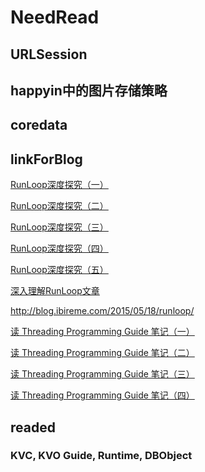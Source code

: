 # NeedRead

## URLSession

## happyin中的图片存储策略

## coredata

## linkForBlog

<p><a href="https://www.jianshu.com/p/20d3bb3e8df5" target="_blank">RunLoop深度探究（一）</a></p>
<p><a href="https://www.jianshu.com/p/6582c47a13c8" target="_blank">RunLoop深度探究（二）</a></p>
<p><a href="https://www.jianshu.com/p/240683510692" target="_blank">RunLoop深度探究（三）</a></p>
<p><a href="https://www.jianshu.com/p/f3ed25944aef" target="_blank">RunLoop深度探究（四）</a></p>
<p><a href="https://www.jianshu.com/p/1c50d0b0fe1a" target="_blank">RunLoop深度探究（五）</a></p>
<p><a href="https://www.jianshu.com/p/dc7ce81eda23" target="_blank">深入理解RunLoop文章</a></p>
<p><a href="https://link.jianshu.com?t=http://blog.ibireme.com/2015/05/18/runloop/" target="_blank" rel="nofollow">http://blog.ibireme.com/2015/05/18/runloop/</a></p>
<p><a href="https://www.jianshu.com/p/ccd379c6db98" target="_blank">读 Threading Programming Guide 笔记（一）</a></p>
<p><a href="https://www.jianshu.com/p/30782af3fe1a" target="_blank">读 Threading Programming Guide 笔记（二）</a></p>
<p><a href="https://www.jianshu.com/p/30782af3fe1a" target="_blank">读 Threading Programming Guide 笔记（三）</a></p>
<p><a href="https://www.jianshu.com/p/ccd379c6db98" target="_blank">读 Threading Programming Guide 笔记（四）</a></p>

## readed

### KVC, KVO Guide, Runtime, DBObject